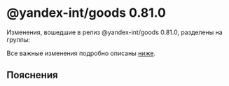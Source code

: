 # @yandex-int/goods 0.81.0

<!-- ЧЕЛОВЕЧЕСКОЕ ВСТУПЛЕНИЕ -->

Изменения, вошедшие в релиз @yandex-int/goods 0.81.0, разделены на группы:

Все важные изменения подробно описаны [ниже](#Пояснения).

## Пояснения

